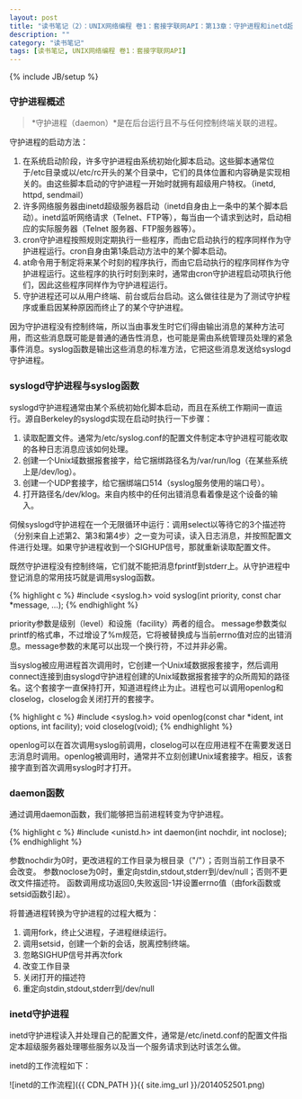 ```yaml
---
layout: post
title: "读书笔记（2）：UNIX网络编程 卷1：套接字联网API：第13章：守护进程和inetd超级服务器"
description: ""
category: "读书笔记"
tags: [读书笔记, UNIX网络编程 卷1：套接字联网API]
---
```

{% include JB/setup %}

### 守护进程概述

>*守护进程（daemon）*是在后台运行且不与任何控制终端关联的进程。

守护进程的启动方法：

1. 在系统启动阶段，许多守护进程由系统初始化脚本启动。这些脚本通常位于/etc目录或以/etc/rc开头的某个目录中，它们的具体位置和内容确是实现相关的。由这些脚本启动的守护进程一开始时就拥有超级用户特权。（inetd, httpd, sendmail）
2. 许多网络服务器由inetd超级服务器启动（inetd自身由上一条中的某个脚本启动）。inetd监听网络请求（Telnet、FTP等），每当由一个请求到达时，启动相应的实际服务器（Telnet 服务器、FTP服务器等）。
3. cron守护进程按照规则定期执行一些程序，而由它启动执行的程序同样作为守护进程运行。cron自身由第1条启动方法中的某个脚本启动。
4. at命令用于制定将来某个时刻的程序执行，而由它启动执行的程序同样作为守护进程运行。这些程序的执行时刻到来时，通常由cron守护进程启动项执行他们，因此这些程序同样作为守护进程运行。
5. 守护进程还可以从用户终端、前台或后台启动。这么做往往是为了测试守护程序或重启因某种原因而终止了的某个守护进程。

因为守护进程没有控制终端，所以当由事发生时它们得由输出消息的某种方法可用，而这些消息既可能是普通的通告性消息，也可能是需由系统管理员处理的紧急事件消息。syslog函数是输出这些消息的标准方法，它把这些消息发送给syslogd守护进程。

<!--more-->

### syslogd守护进程与syslog函数

syslogd守护进程通常由某个系统初始化脚本启动，而且在系统工作期间一直运行。源自Berkeley的syslogd实现在启动时执行一下步骤：

1. 读取配置文件。通常为/etc/syslog.conf的配置文件制定本守护进程可能收取的各种日志消息应该如何处理。
2. 创建一个Unix域数据报套接字，给它捆绑路径名为/var/run/log（在某些系统上是/dev/log）。
3. 创建一个UDP套接字，给它捆绑端口514（syslog服务使用的端口号）。
4. 打开路径名/dev/klog。来自内核中的任何出错消息看着像是这个设备的输入。

伺候syslogd守护进程在一个无限循环中运行：调用select以等待它的3个描述符（分别来自上述第2、第3和第4步）之一变为可读，读入日志消息，并按照配置文件进行处理。如果守护进程收到一个SIGHUP信号，那就重新读取配置文件。

既然守护进程没有控制终端，它们就不能把消息fprintf到stderr上。从守护进程中登记消息的常用技巧就是调用syslog函数。

{% highlight c %}
#include <syslog.h>
void syslog(int priority, const char *message, ...);
{% endhighlight %}

priority参数是级别（level）和设施（facility）两者的组合。
message参数类似printf的格式串，不过增设了%m规范，它将被替换成与当前errno值对应的出错消息。message参数的末尾可以出现一个换行符，不过并非必需。

当syslog被应用进程首次调用时，它创建一个Unix域数据报套接字，然后调用connect连接到由syslogd守护进程创建的Unix域数据报套接字的众所周知的路径名。这个套接字一直保持打开，知道进程终止为止。进程也可以调用openlog和closelog，closelog会关闭打开的套接字。

{% highlight c %}
#include <syslog.h>
void openlog(const char *ident, int options, int facility);
void closelog(void);
{% endhighlight %}

openlog可以在首次调用syslog前调用，closelog可以在应用进程不在需要发送日志消息时调用。openlog被调用时，通常并不立刻创建Unix域套接字。相反，该套接字直到首次调用syslog时才打开。

### daemon函数

通过调用daemon函数，我们能够把当前进程转变为守护进程。

{% highlight c %}
#include <unistd.h>
int daemon(int nochdir, int noclose);
{% endhighlight %}

参数nochdir为0时，更改进程的工作目录为根目录（"/"）；否则当前工作目录不会改变。
参数noclose为0时，重定向stdin,stdout,stderr到/dev/null；否则不更改文件描述符。
函数调用成功返回0,失败返回-1并设置errno值（由fork函数或setsid函数引起）。

将普通进程转换为守护进程的过程大概为：

1. 调用fork，终止父进程，子进程继续运行。
2. 调用setsid，创建一个新的会话，脱离控制终端。
3. 忽略SIGHUP信号并再次fork
4. 改变工作目录
5. 关闭打开的描述符
6. 重定向stdin,stdout,stderr到/dev/null

### inetd守护进程

inetd守护进程读入并处理自己的配置文件，通常是/etc/inetd.conf的配置文件指定本超级服务器处理哪些服务以及当一个服务请求到达时该怎么做。

inetd的工作流程如下：

![inetd的工作流程]({{ CDN_PATH }}{{ site.img_url }}/2014052501.png)
